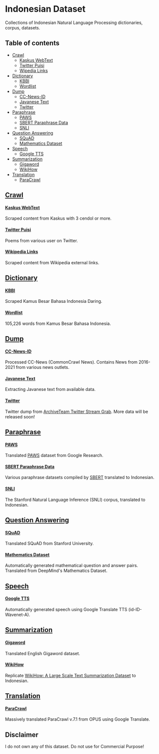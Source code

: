 # Indonesian Dataset

Collections of Indonesian Natural Language Processing dictionaries, corpus, datasets.

## Table of contents
  * [Crawl](#crawl)
    * [Kaskus WebText](#kaskus-webtext)
    * [Twitter Puisi](#twitter-puisi)
    * [Wipedia Links](#wikipedia-links)
  * [Dictionary](#dictionary)
    * [KBBI](#kbbi)
    * [Wordlist](#wordlist)
  * [Dump](#dump)
    * [CC-News-ID](#cc-news-id)
    * [Javanese Text](#javanese-text)
    * [Twitter](#twitter)
  * [Paraphrase](#paraphrase)
    * [PAWS](#paws)
    * [SBERT Paraphrase Data](#sbert-paraphrase-data)
    * [SNLI](#snli)
  * [Question Answering](#question-answering)
    * [SQuAD](#squad)
    * [Mathematics Dataset](#mathematics-dataset)
  * [Speech](#speech)
    * [Google TTS](#google-tts)
  * [Summarization](#summarization)
    * [Gigaword](#gigaword)
    * [WikiHow](#wikihow)
  * [Translation](#translation)
    * [ParaCrawl](#paracrawl)

## [Crawl](crawl)

#### [Kaskus WebText](crawl/kaskus-webtext)

Scraped content from Kaskus with 3 cendol or more.

#### [Twitter Puisi](crawl/twitter-puisi)

Poems from various user on Twitter.

#### [Wikipedia Links](crawl/wikipedia-links)

Scraped content from Wikipedia external links.

## [Dictionary](dictionary)

#### [KBBI](https://github.com/IllegalStashes/kbbi)

Scraped Kamus Besar Bahasa Indonesia Daring.

#### [Wordlist](dictionary/wordlist)

105,226 words from Kamus Besar Bahasa Indonesia.

## [Dump](dump)

#### [CC-News-ID](dump/cc-news)

Processed CC-News (CommonCrawl News). Contains News from 2016-2021 from various news outlets.

#### [Javanese Text](dump/jv-text)

Extracting Javanese text from available data.

#### [Twitter](dump/twitter)

Twitter dump from [ArchiveTeam Twitter Stream Grab](https://archive.org/details/twitterstream). More data will be released soon!

## [Paraphrase](paraphrase)

#### [PAWS](paraphrase/paws)

Translated [PAWS](https://github.com/google-research-datasets/paws) dataset from Google Research.

#### [SBERT Paraphrase Data](paraphrase/sbert)

Various paraphrase datasets compiled by [SBERT](https://www.sbert.net/examples/training/paraphrases/README.html) translated to Indonesian.

#### [SNLI](paraphrase/snli)

The Stanford Natural Language Inference (SNLI) corpus, translated to Indonesian.

## [Question Answering](question-answering)

#### [SQuAD](question-answering/squad)

Translated SQuAD from Stanford University.

#### [Mathematics Dataset](question-answering/mathematics_dataset)

Automatically generated mathematical question and answer pairs. Translated from DeepMind's Mathematics Dataset.

## [Speech](speech)

#### [Google TTS](speech/gtts)

Automatically generated speech using Google Translate TTS (id-ID-Wavenet-A). 

## [Summarization](summarization)

#### [Gigaword](summarization/gigaword)

Translated English Gigaword dataset.

#### [WikiHow](summarization/wikihow)

Replicate [WikiHow: A Large Scale Text Summarization Dataset](https://arxiv.org/abs/1810.09305) to Indonesian.

## [Translation](translation)

#### [ParaCrawl](translation/paracrawl)

Massively translated ParaCrawl v.7.1 from OPUS using Google Translate.

## Disclaimer

I do not own any of this dataset. Do not use for Commercial Purpose!
